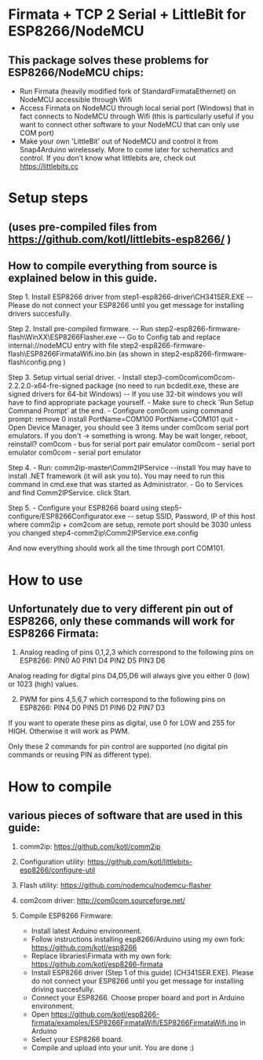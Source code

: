 Firmata + TCP 2 Serial + LittleBit for ESP8266/NodeMCU
========================================================================================================================
## This package solves these problems for ESP8266/NodeMCU chips:
  - Run Firmata (heavily modified fork of StandardFirmataEthernet) on NodeMCU accessible through Wifi
  - Access Firmata on NodeMCU through local serial port (Windows) that in fact connects to NodeMCU through Wifi
    (this is particularly useful if you want to connect other software to your NodeMCU that can only use COM port)
  - Make your own 'LittleBit' out of NodeMCU and control it from Snap4Arduino wirelessely. 
    More to come later for schematics and control. If you don't know what littlebits are, check out https://littlebits.cc


Setup steps
========================================================================================================================
## (uses pre-compiled files from https://github.com/kotl/littlebits-esp8266/ )
## How to compile everything from source is explained below in this guide.

Step 1. Install ESP8266 driver from step1-esp8266-driver\CH341SER.EXE
  -- Please do not connect your ESP8266 until you get message for installing drivers succesfully.

Step 2. Install pre-compiled firmware. 
  -- Run step2-esp8266-firmware-flash\WinXX\ESP8266Flasher.exe 
  -- Go to Config tab and replace internal://nodeMCU entry with file
     step2-esp8266-firmware-flash\ESP8266FirmataWifi.ino.bin
     (as shown in step2-esp8266-firmware-flash\config.png )

Step 3. Setup virtual serial driver.
    - Install step3-com0com\com0com-2.2.2.0-x64-fre-signed package 
      (no need to run bcdedit.exe, these are signed drivers for 64-bit Windows)
       -- If you use 32-bit windows you will have to find appropriate package yourself.
    - Make sure to check 'Run Setup Command Prompt' at the end.
    - Configure com0com using command prompt:
	remove 0
        install PortName=COM100 PortName=COM101
        quit
    - Open Device Manager, you should see 3 items under com0com serial port emulators.
      If you don't -> something is wrong. May be wait longer, reboot, reinstall?
	  com0com - bus for serial port pair emulator
	  com0com - serial port emulator
	  com0com - serial port emulator

Step 4.
    - Run: comm2ip-master\Comm2IPService --install
       You may have to install .NET framework (it will ask you to).
       You may need to run this command in cmd.exe that was started as Administrator.
    - Go to Services and find Comm2IPService. click Start.

Step 5.
    - Configure your ESP8266 board using step5-configure/ESP8266Configurator.exe
      -- setup SSID, Password, IP of this host where comm2ip + com2com are setup, remote port should be 3030 unless
         you changed step4-comm2ip\Comm2IPService.exe.config

And now everything should work all the time through port COM101. 

How to use
========================================================================================================================
## Unfortunately due to very different pin out of ESP8266, only these commands will work for ESP8266 Firmata:

1. Analog reading of pins 0,1,2,3 which correspond to the following pins on ESP8266:
 PIN0 A0 
 PIN1 D4
 PIN2 D5
 PIN3 D6

Analog reading for digital pins D4,D5,D6 will always give you either 0 (low) or 1023 (high) values.

2. PWM for pins 4,5,6,7 which correspond to the following pins on ESP8266:
 PIN4 D0
 PIN5 D1
 PIN6 D2
 PIN7 D3

If you want to operate these pins as digital, use 0 for LOW and 255 for HIGH. Otherwise it will work as PWM.

Only these 2 commands for pin control are supported (no digital pin commands or reusing PIN as different type).


How to compile
========================================================================================================================
## various pieces of software that are used in this guide:

1. comm2ip: https://github.com/kotl/comm2ip
2. Configuration utility: https://github.com/kotl/littlebits-esp8266/configure-util
3. Flash utility: https://github.com/nodemcu/nodemcu-flasher
4. com2com driver: http://com0com.sourceforge.net/
5. Compile ESP8266 Firmware:

   - Install latest Arduino environment.
   - Follow instructions installing esp8266/Arduino using my own fork: https://github.com/kotl/esp8266
   - Replace libraries\Firmata with my own fork: https://github.com/kotl/esp8266-firmata
   - Install ESP8266 driver (Step 1 of this guide) (CH341SER.EXE).
     Please do not connect your ESP8266 until you get message for installing driving succesfully.
   - Connect your ESP8266. Choose proper board and port in Arduino environment.
   - Open https://github.com/kotl/esp8266-firmata/examples/ESP8266FirmataWifi/ESP8266FirmataWifi.ino in Arduino
   - Select your ESP8266 board. 
   - Compile and upload into your unit. You are done :)


